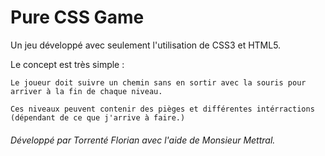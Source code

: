 # Pure CSS Game
Un jeu développé avec seulement l'utilisation de CSS3 et HTML5.

Le concept est très simple :

    Le joueur doit suivre un chemin sans en sortir avec la souris pour arriver à la fin de chaque niveau.
    
    Ces niveaux peuvent contenir des pièges et différentes intérractions (dépendant de ce que j'arrive à faire.)
    
###### Développé par Torrenté Florian avec l'aide de Monsieur Mettral.